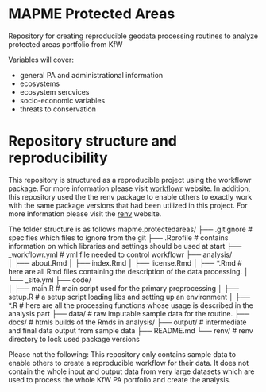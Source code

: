 # MAPME Protected Areas

Repository for creating reproducible geodata processing routines to analyze protected areas portfolio from KfW 

Variables will cover: 
* general PA and administrational information
* ecosystems
* ecosystem sercvices
* socio-economic variables
* threats to conservation

# Repository structure and reproducibility
This repository is structured as a reproducible project using the workflowr package. For more information please visit [workflowr][] website. In addition, this repository used the the renv package to enable others to exactly work with the same package versions that had been utilized in this project. For more information please visit the [renv][] website.  

The folder structure is as follows
mapme.protectedareas/
├── .gitignore # specifies which files to ignore from the git
├── .Rprofile # contains information on which libraries and settings should be used at start
├── _workflowr.yml  # yml file needed to control workflowr
├── analysis/     
│   ├── about.Rmd
│   ├── index.Rmd
│   ├── license.Rmd
│   ├── *.Rmd # here are all Rmd files containing the description of the data processing. 
│   └── _site.yml
├── code/  
│   ├── main.R  # main script used for the primary preprocessing
│   ├── setup.R  # a setup script loading libs and setting up an environment
│   ├── *.R # here are all the processing functions whose usage is described in the analysis part
├── data/   # raw imputable sample data for the routine. 
├── docs/  # htmls builds of the Rmds in analysis/ 
├── output/  # intermediate and final data output from sample data
├── README.md
└── renv/  # renv directory to lock used package versions

Please not the following: This repository only contains sample data to enable others to create a reproducible workflow for their data. It does not contain the whole input and output data from very large datasets which are used to process the whole KfW PA portfolio and create the analysis. 


[workflowr]: https://github.com/jdblischak/workflowr
[renv]:https://rstudio.github.io/renv/index.html